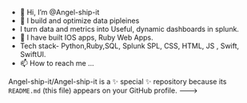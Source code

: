 - 👋 Hi, I’m @Angel-ship-it
- 👀 I build and optimize data pipleines
- I turn data and metrics into Useful, dynamic dashboards in splunk.
- 🌱 I have built IOS apps, Ruby Web Apps.
- Tech stack- Python,Ruby,SQL, Splunk SPL,  CSS, HTML, JS , Swift, SwiftUI.
- 📫 How to reach me ... 

Angel-ship-it/Angel-ship-it is a ✨ special ✨ repository because its `README.md` (this file) appears on your GitHub profile.
--->
